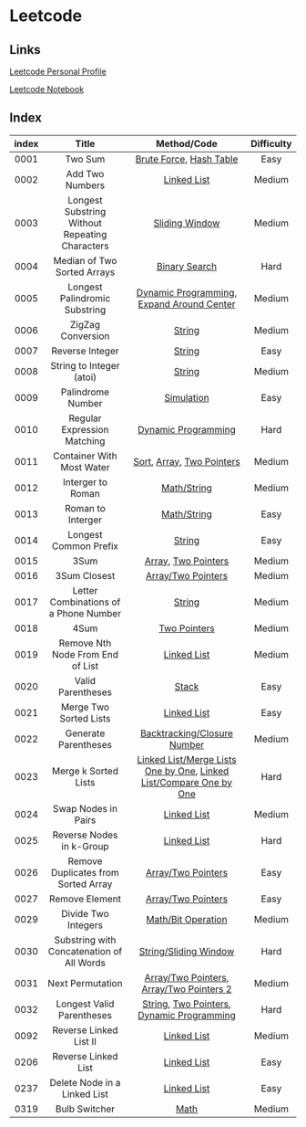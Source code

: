 # Leetcode

## Links
[Leetcode Personal Profile](https://leetcode.com/iostream3100/)

[Leetcode Notebook](Notebook.md)

## Index

| index |       Title            | Method/Code |  Difficulty  |
| :---: | :-------------------:  | :----------:|  :--------:  |
| 0001 | Two Sum | [Brute Force](./src/0001.two-sum.1/0001.two-sum.1.1.js), [Hash Table](./src/0001.two-sum.1/0001.two-sum.1.2.js)| Easy |
| 0002 | Add Two Numbers | [Linked List](./src/0002.add-two-numbers.2/0002.add-two-numbers.2.1.js)| Medium |
| 0003 | Longest Substring Without Repeating Characters | [Sliding Window](./src/0003.longest-substring-without-repeating-characters.3/0003.longest-substring-without-repeating-characters.3.1.js)| Medium |
| 0004 | Median of Two Sorted Arrays | [Binary Search](./src/0004.median-of-two-sorted-arrays.4/0004.median-of-two-sorted-arrays.4.1.js)| Hard |
| 0005 | Longest Palindromic Substring | [Dynamic Programming](./src/0005.longest-palindromic-substring.5/0005.longest-palindromic-substring.5.1.js), [Expand Around Center](./src/0005.longest-palindromic-substring.5/0005.longest-palindromic-substring.5.2.js)| Medium |
| 0006 | ZigZag Conversion | [String](./src/0006.zigZag-conversion.6/0006.zigZag-conversion.6.1.js) | Medium |
| 0007 | Reverse Integer | [String](./src/0007.reverse-integer.7/0007.reverse-integer.7.1.js) | Easy |
| 0008 | String to Integer (atoi) | [String](./src/0008.string-to-integer-(atoi).8/0008.string-to-integer-(atoi).8.1.js) | Medium |
| 0009 | Palindrome Number | [Simulation](./src/0009.palindrome-number.9/0009.palindrome-number.9.1.js) | Easy |
| 0010 | Regular Expression Matching | [Dynamic Programming](./src/0010.regular-expression-matching.10/0010.regular-expression-matching.10.1.js) | Hard |
| 0011 | Container With Most Water | [Sort](src/0011.container-with-most-water.11/0011.container-with-most-water.11.1.js), [Array](src/0011.container-with-most-water.11/0011.container-with-most-water.11.2.js), [Two Pointers](src/0011.container-with-most-water.11/0011.container-with-most-water.11.3.js)| Medium |
| 0012 | Interger to Roman | [Math/String](src/0012.integer-to-roman.12/0012.integer-to-roman.12.1.js) | Medium |
| 0013 | Roman to Interger | [Math/String](src/0013.roman-to-integer.13/0013.roman-to-integer.13.1.js) | Easy |
| 0014 | Longest Common Prefix | [String](src/0014.longest-common-prefix.14/0014.longest-common-prefix.14.1.js) | Easy |
| 0015 | 3Sum | [Array](src/0015.3Sum.15/0015.3Sum.15.1.js), [Two Pointers](src/0015.3Sum.15/0015.3Sum.15.2.js) | Medium |
| 0016 | 3Sum Closest | [Array/Two Pointers](src/0016.3Sum-closest.16/0016.3Sum-closest.16.1.js)| Medium |
| 0017 | Letter Combinations of a Phone Number | [String](src/0017.letter-combinations-of-a-phone-number.17/0017.letter-combinations-of-a-phone-number.17.1.js)| Medium |
| 0018 | 4Sum | [Two Pointers](src/0018.4Sum.18/0018.4Sum.18.1.js) | Medium |
| 0019 | Remove Nth Node From End of List | [Linked List](src/0019.remove-Nth-node-from-end-of-list.19/0019.remove-Nth-node-from-end-of-list.19.1.js) | Medium |
| 0020 | Valid Parentheses | [Stack](src/0020.valid-parentheses.20/0020.valid-parentheses.20.1.js) | Easy |
| 0021 | Merge Two Sorted Lists | [Linked List](src/0021.merge-two-sorted-lists.21/0021.merge-two-sorted-lists.21.1.js) | Easy |
| 0022 | Generate Parentheses | [Backtracking/Closure Number](src/0022.generate-parentheses.22/0022.generate-parentheses.22.1.js) | Medium |
| 0023 | Merge k Sorted Lists | [Linked List/Merge Lists One by One](src/0023.merge-k-sorted-lists.23/0023.merge-k-sorted-lists.23.1.js), [Linked List/Compare One by One](src/0023.merge-k-sorted-lists.23/0023.merge-k-sorted-lists.23.2.js) | Hard |
| 0024 | Swap Nodes in Pairs | [Linked List](src/0024.swap-nodes-in-pairs.24/0024.swap-nodes-in-pairs.24.1.js) | Medium |
| 0025 | Reverse Nodes in k-Group | [Linked List](src/0025.reverse-nodes-in-k-group.25/0025.reverse-nodes-in-k-group.25.1.js) | Hard |
| 0026 | Remove Duplicates from Sorted Array | [Array/Two Pointers](src/0026.remove-duplicates-from-sorted-array.26/0026.remove-duplicates-from-sorted-array.26.1.js) | Easy |
| 0027 | Remove Element | [Array/Two Pointers](src/0027.remove-element.27/0027.remove-element.27.1.js) | Easy |
| 0029 | Divide Two Integers | [Math/Bit Operation](src/0029.divide-two-intergers.29/0029.divide-two-intergers.29.1.js) | Medium |
| 0030 |  Substring with Concatenation of All Words | [String/Sliding Window](src/0030.substring-with-concatenation-of-all-words.30/0030.substring-with-concatenation-of-all-words.30.1.js) | Hard |
| 0031 |   Next Permutation | [Array/Two Pointers](src/0031.next-permutation.31/0031.next-permutation.31.1.js), [Array/Two Pointers 2](src/0031.next-permutation.31/0031.next-permutation.31.2.js)| Medium |
| 0032 |   Longest Valid Parentheses | [String](src/0032.longest-valid-parentheses.32/0032.longest-valid-parentheses.32.1.js), [Two Pointers](src/0032.longest-valid-parentheses.32/0032.longest-valid-parentheses.32.2.js), [Dynamic Programming](src/0032.longest-valid-parentheses.32/0032.longest-valid-parentheses.32.3.js)| Hard |
| 0092 |  Reverse Linked List II | [Linked List](src/0092.reverse-linked-list-II.92/0092.reverse-linked-list-II.92.1.js)| Medium |
| 0206 |  Reverse Linked List | [Linked List](src/0206.reverse-linked-list.206/0206.reverse-linked-list.206.1.js) | Easy |
| 0237 |  Delete Node in a Linked List | [Linked List](src/0237.delete-node-in-a-linked-list.237/0237.delete-node-in-a-linked-list.237.1.js) | Easy |
| 0319 | Bulb Switcher | [Math](src/0319.bulb-switcher.319/0319.bulb-switcher.319.1.js) | Medium |